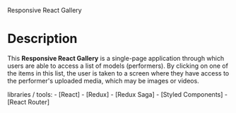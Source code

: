 Responsive React Gallery

# Description

This **Responsive React Gallery** is a single-page application through which users are able to access a list of models (performers). By clicking on one of the items in this list, the user is taken to a screen where they have access to the performer's uploaded media, which may be images or videos.


 libraries / tools:
    - [React]
    - [Redux]
    - [Redux Saga]
    - [Styled Components]
    - [React Router]
